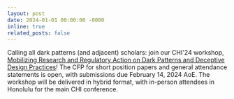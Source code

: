 ```yaml
---
layout: post
date: 2024-01-01 00:00:00 -0000
inline: true
related_posts: false
---
```

Calling all dark patterns (and adjacent) scholars: join our CHI'24 workshop, [Mobilizing Research and Regulatory Action on Dark Patterns and Deceptive Design Practices](https://chi2024.darkpatternsresearchandimpact.com/)! The CFP for short position papers and general attendance statements is open, with submissions due February 14, 2024 AoE. The workshop will be delivered in hybrid format, with in-person attendees in Honolulu for the main CHI conference.
